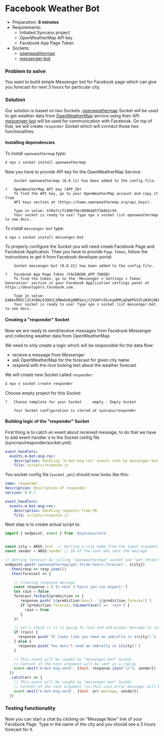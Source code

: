 # Facebook Weather Bot

- Preparation: **6 minutes**
- Requirements:
  - Initiated Syncano project
  - OpenWeatherMap API key
  - Facebook App Page Token
- Sockets:
  - [openweathermap](https://syncano.io/#/sockets/openweathermap)
  - [messenger-bot](https://syncano.io/#/sockets/messenger-bot)

### Problem to solve

You want to build simple Messenger bot for Facebook page which can give you forecast for next 3 hours for particular city.

### Solution

Our solution is based on two Sockets. [openweathermap](https://syncano.io/#/sockets/openweathermap) Socket will be used to get weather data from [OpenWeatherMap](https://openweathermap.org/) service using their API. [messenger-bot](https://syncano.io/#/sockets/messenger-bot) will be used for communication with Facebook. On top of that, we will create `responder` Socket which will connect those two functionalities.


#### Installing dependencies

To install `openweathermap` type:
```sh
$ npx s socket install openweathermap
```

Now you have to provide API key for the OpenWeatherMap Service:
```
    Socket openweathermap (0.0.11) has been added to the config file.

?   OpenWeatherMap API key (APP_ID)
    To find the API key, go to your OpenWeatherMap account and copy it from
    API keys section at (https://home.openweathermap.org/api_keys).

    Type in value: bf0a7ccf140879bc0098a85f3b8b2c94
    Your socket is ready to use! Type npx s socket list openweathermap to see docs.
```

To install `messenger-bot` type:
```sh
$ npx s socket install messenger-bot
```

To properly configure the Socket you will need create Facebook Page and Facebook Application.
Then you have to provide `Page Token`, follow the instructions to get it from Facebook developer portal:
```
    Socket messenger-bot (0.0.21) has been added to the config file.

?   Facebook App Page Token (FACEBOOK_APP_TOKEN)
    To find the token, go to the 'Messenger > Settings > Token Generation' section in your Facebook Application settings panel at https://developers.facebook.com.

    Type in value: EAAbvRMZClZC4YBAL63OHJLSMWwbSKg9BM1eojt2VU0fv95vkgURMjqDqKPUVZCuN3HjNE8fjt2TJfK8Jt68fwVAAltb8JnQjgpcbMHF9eqh2OiH4ZC0ftsJz3h5ZA7wKOWacDOQGte9b9Lhl3KKuvdrJJhIgjZAAeXKgUXmSkEdgZDZD
    Your socket is ready to use! Type npx s socket list messenger-bot to see docs.
```

#### Creating a "responder" Socket

Now we are ready to send/receive messages from Facebook Messenger and collecting weather data from OpenWeatherMap.

We need to only create a logic which will be responsible for the data flow:
  - receive a message from Messenger
  - ask OpenWeatherMap for the forecast for given city name
  - respond with the nice looking text about the weather forecast

We will create new Socket called `responder`:

```sh
$ npx s socket create responder
```

Choose empty project for this Socket:
```
?   Choose template for your Socket     empty - Empty Socket

    Your Socket configuration is stored at syncano/responder
```

#### Building logic of the "responder" Socket

First thing is to catch en event about received message, to do that we have to add event handler o to the Socket config file (syncnao/responder/socket.yml):

```yaml
event_handlers:
  events.m-bot-msg-rec:
    description: Handling "m-bot-msg-rec" events sent by messenger-bot when message was received
    file: scripts/response.js
```

You socket config file (`socket.yml`) should now looks like this:

```yaml
name: responder
description: Description of responder
version: 0.0.1

event_handlers:
  events.m-bot-msg-rec:
    description: Handling requests from FB
    file: scripts/response.js
```

Next step is to create actual script to:

```javascript
import { endpoint, event } from '@syncano/core'


const city = ARGS.text  // Getting a city name from the input argument
const sender = ARGS.sender // ID of the user who sent the message

// Getting forecast by calling "openweathermap" socket and "get-three-hours-forecast" endpoint
endpoint.post('openweathermap/get-three-hours-forecast', {city})
  .then(resp => resp.json())
  .then(forecast => {

    // Creating response message
    const response = ['In next 3 hours you can expect:']
    let rain = false
    forecast.forEach(prediction => {
       response.push(`${prediction.hour} - ${prediction.forecast}`)
       if (prediction.forecast.toLowerCase() == 'rain') {
         rain = true
       }
    })

    // Let's check if it is going to rain and add proper message to response
    if (rain) {
      response.push(`It looks like you need an umbrella in ${city}!`)
    } else {
      response.push(`You don\'t need an umbrella in ${city}!`)
    }

    // This event will be caught by "messenger-bot" Socket
    // Content of the text argument will be sent as a replay
    event.emit('m-bot-msg-send', {text: response.join('\n'), sender})
  })
  .catch(err => {
    // This event will be caught by "messenger-bot" Socket
    // Content of the text argument (in this case error message) will be sent as a replay
    event.emit('m-bot-msg-send', {text: err.message, sender})
  })
```

### Testing functionality

Now you can start a chat by clicking on "Message Now" link of your Facebook Page.
Type in the name of the city and you should see a 3 hours forecast for it.

